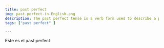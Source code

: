 ```yaml
---
title: past perfect
img: past-perfect-in-English.png
description: The past perfect tense is a verb form used to describe a past action that occurred before another past action. The past perfect is formed using the auxiliary verb “had” and the past participle of the main verb. The past perfect form of “go” is “had gone”
tags: ["past perfect" ] 

---
```


Este es el past perfect 